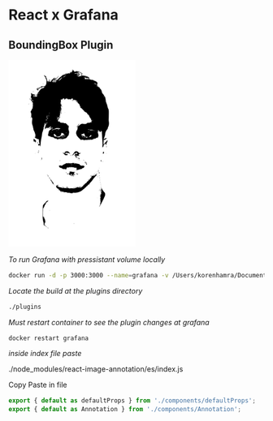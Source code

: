 # React x Grafana

## BoundingBox Plugin

<img src="./src/img/logo.svg" width="250">

_To run Grafana with pressistant volume locally_

```bash
docker run -d -p 3000:3000 --name=grafana -v /Users/korenhamra/Documents/Development/FrontEnd/ReactGrafana/plugins:/var/lib/grafana/plugins grafana/grafana
```

_Locate the build at the plugins directory_

```bash
./plugins
```

_Must restart container to see the plugin changes at grafana_

```bash
docker restart grafana
```

_inside index file paste_

./node_modules/react-image-annotation/es/index.js

Copy Paste in file 

```javascript
export { default as defaultProps } from './components/defaultProps';
export { default as Annotation } from './components/Annotation';
```

